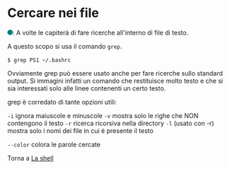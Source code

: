 # Cercare nei file

![](../../images/people/tess.png): A volte le capiterà di fare ricerche
all'interno di file di testo.

A questo scopo si usa il comando `grep`.

```
$ grep PS1 ~/.bashrc
```

Ovviamente grep può essere usato anche per
fare ricerche sullo standard output. Si immagini infatti
un comando che restituisce molto testo e che si sia
interessati solo alle linee contenenti un certo testo.

grep è corredato di tante opzioni utili:

`-i`    ignora maiuscole e minuscole
`-v`    mostra solo le righe che NON contengono il testo
`-r`    ricerca ricorsiva nella directory
`-l`    (usato con -r) mostra solo i nomi dei file in cui è presente il testo

`--color`   colora le parole cercate

Torna a [La shell](../summary.md)
